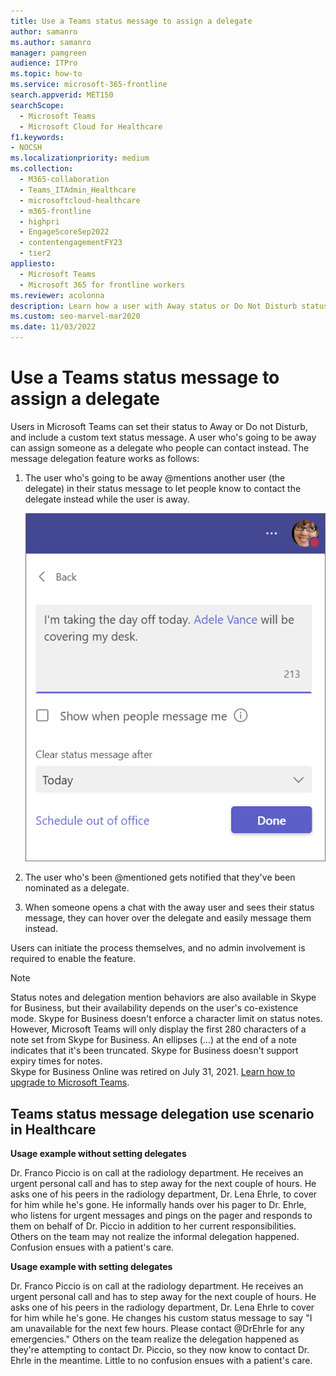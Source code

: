```yaml
---
title: Use a Teams status message to assign a delegate
author: samanro
ms.author: samanro
manager: pamgreen
audience: ITPro
ms.topic: how-to
ms.service: microsoft-365-frontline
search.appverid: MET150
searchScope:
  - Microsoft Teams
  - Microsoft Cloud for Healthcare
f1.keywords:
- NOCSH
ms.localizationpriority: medium
ms.collection: 
  - M365-collaboration
  - Teams_ITAdmin_Healthcare
  - microsoftcloud-healthcare
  - m365-frontline
  - highpri
  - EngageScoreSep2022
  - contentengagementFY23
  - tier2
appliesto: 
  - Microsoft Teams
  - Microsoft 365 for frontline workers
ms.reviewer: acolonna
description: Learn how a user with Away status or Do Not Disturb status can explicitly set another user as a delegate in their Microsoft Teams status message.
ms.custom: seo-marvel-mar2020
ms.date: 11/03/2022
---
```


# Use a Teams status message to assign a delegate

Users in Microsoft Teams can set their status to Away or Do not Disturb, and include a custom text status message. A user who's going to be away can assign someone as a delegate who people can contact instead. The message delegation feature works as follows:

1. The user who's going to be away @mentions another user (the delegate) in their status message to let people know to contact the delegate instead while the user is away.

    ![Screenshot of a status message with a user set as a delegate.](media/message-delegation.png)

1. The user who's been @mentioned gets notified that they've been nominated as a delegate.
1. When someone opens a chat with the away user and sees their status message, they can hover over the delegate and easily message them instead.

Users can initiate the process themselves, and no admin involvement is required to enable the feature.

> [!NOTE]
> Status notes and delegation mention behaviors are also available in Skype for Business, but their availability depends on the user's co-existence mode. Skype for Business doesn't enforce a character limit on status notes. However, Microsoft Teams will only display the first 280 characters of a note set from Skype for Business. An ellipses (...) at the end of a note indicates that it's been truncated. Skype for Business doesn't support expiry times for notes. <br>Skype for Business Online was retired on July 31, 2021. [Learn how to upgrade to Microsoft Teams](/microsoftteams/upgrade-start-here).

## Teams status message delegation use scenario in Healthcare

**Usage example without setting delegates**

Dr. Franco Piccio is on call at the radiology department. He receives an urgent personal call and has to step away for the next couple of hours. He asks one of his peers in the radiology department, Dr. Lena Ehrle, to cover for him while he's gone. He informally hands over his pager to Dr. Ehrle, who listens for urgent messages and pings on the pager and responds to them on behalf of Dr. Piccio in addition to her current responsibilities. Others on the team may not realize the informal delegation happened. Confusion ensues with a patient's care.

**Usage example with setting delegates**

Dr. Franco Piccio is on call at the radiology department. He receives an urgent personal call and has to step away for the next couple of hours. He asks one of his peers in the radiology department, Dr. Lena Ehrle to cover for him while he's gone. He changes his custom status message to say "I am unavailable for the next few hours. Please contact @DrEhrle for any emergencies."  Others on the team realize the delegation happened as they're attempting to contact Dr. Piccio, so they now know to contact Dr. Ehrle in the meantime. Little to no confusion ensues with a patient's care.
